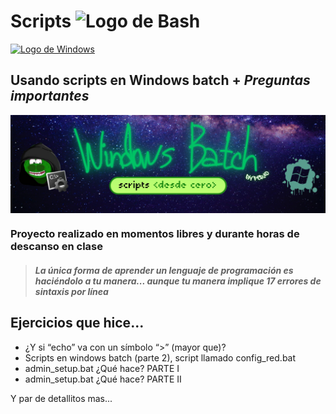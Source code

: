 # Scripts <img src="https://external-content.duckduckgo.com/iu/?u=https%3A%2F%2Ficon-library.com%2Fimages%2Fbash-icon%2Fbash-icon-24.jpg&f=1&nofb=1&ipt=d2306af2433146315fcde0baacc135c7fcee4b49b041cfddf26af74bdf105d60" width="24" height="24" alt="Logo de Bash" style="vertical-align: bottom;">




<a href="https://www.microsoft.com/es-xl/windows?r=1">
  <img src="https://external-content.duckduckgo.com/iu/?u=http%3A%2F%2Fwww.pngall.com%2Fwp-content%2Fuploads%2F2%2FWindows-Logo-PNG-Images.png&f=1&nofb=1&ipt=1fee5347e43373cf05742ab91b0d9d2a5d3c69e067c7aadb10938aec431cb8be" width="40" height="40" alt="Logo de Windows">
</a>


## Usando scripts en Windows batch + *Preguntas importantes*
<img src="images/Banner.png" style="vertical-align: bottom;">

### Proyecto realizado en momentos libres y durante horas de descanso en clase

> ##### La única forma de aprender un lenguaje de programación es haciéndolo a tu manera... aunque tu manera implique 17 errores de sintaxis por línea


## Ejercicios que hice...

- ¿Y si “echo” va con un símbolo “>” (mayor que)?
- Scripts en windows batch (parte 2), script llamado config_red.bat
- admin_setup.bat ¿Qué hace? PARTE I
- admin_setup.bat ¿Qué hace? PARTE II

Y par de detallitos mas...

